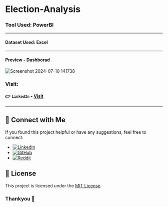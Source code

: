 # Election-Analysis

### Tool Used: PowerBI

---

#### Dataset Used: Excel 

---

#### Preview - Dashborad
![Screenshot 2024-07-10 141738](https://github.com/user-attachments/assets/3b461a09-79b7-4890-8b4b-edf141907677)

### Visit:

#### 👉  `LinkedIn` - [Visit](https://linkedin.com/in/anshmnsoni)

--- 

## 📢 Connect with Me
If you found this project helpful or have any suggestions, feel free to connect:

- [![LinkedIn](https://img.shields.io/badge/LinkedIn-anshmnsoni-0077B5.svg?logo=linkedin)](https://www.linkedin.com/in/anshmnsoni)  
- [![GitHub](https://img.shields.io/badge/GitHub-AnshMNSoni-181717.svg?logo=github)](https://github.com/AnshMNSoni)
- [![Reddit](https://img.shields.io/badge/Reddit-u/AnshMNSoni-FF4500.svg?logo=reddit)](https://www.reddit.com/user/AnshMNSoni)

## 📜 License
This project is licensed under the [MIT License](LICENSE).

### Thankyou 💫

